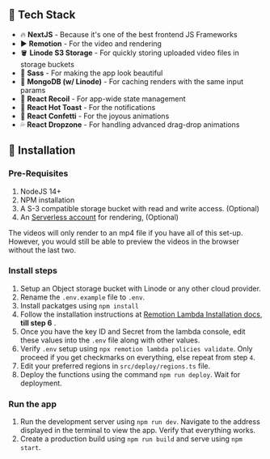 ## 📐 Tech Stack

- 🔥 **NextJS** - Because it's one of the best frontend JS Frameworks
- ▶️ **Remotion** - For the video and rendering
- 🪣 **Linode S3 Storage** - For quickly storing uploaded video files in storage buckets
- 💅 **Sass** - For making the app look beautiful
- 🌱 **MongoDB (w/ Linode)** - For caching renders with the same input params
- 🔫 **React Recoil** - For app-wide state management
- 🍞 **React Hot Toast** - For the notifications
- 🎉 **React Confetti** - For the joyous animations
- 💦 **React Dropzone** - For handling advanced drag-drop animations

## 💾 Installation

### Pre-Requisites

1. NodeJS 14+
1. NPM installation
1. A S-3 compatible storage bucket with read and write access. (Optional)
1. An [Serverless account](https://aws.amazon.com/lambda) for rendering, (Optional)

The videos will only render to an mp4 file if you have all of this set-up. However, you would still be able to preview the videos in the browser without the last two.

### Install steps

1. Setup an Object storage bucket with Linode or any other cloud provider.
1. Rename the `.env.example` file to `.env`.
1. Install packatges using `npm install`
1. Follow the installation instructions at [Remotion Lambda Installation docs](https://www.remotion.dev/docs/lambda/setup#1-install-remotionlambda), **till step 6** .
1. Once you have the key ID and Secret from the lambda console, edit these values into the `.env` file along with other values.
1. Verify `.env` setup using `npx remotion lambda policies validate`. Only proceed if you get checkmarks on everything, else repeat from step `4`.
1. Edit your preferred regions in `src/deploy/regions.ts` file.
1. Deploy the functions using the command `npm run deploy`. Wait for deployment.

### Run the app

1. Run the development server using `npm run dev`. Navigate to the address displayed in the terminal to view the app. Verify that everything works.
1. Create a production build using `npm run build` and serve using `npm start`.
